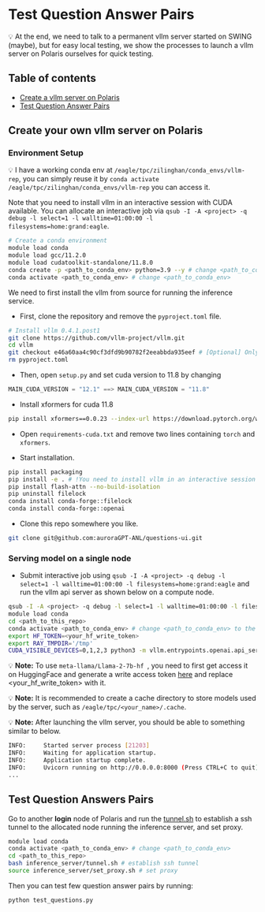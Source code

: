 # Test Question Answer Pairs

:bulb: At the end, we need to talk to a permanent vllm server started on SWING (maybe), but for easy local testing, we show the processes to launch a vllm server on Polaris ourselves for quick testing. 

## Table of contents
* [Create a vllm server on Polaris](#create-your-own-vllm-server-on-polaris)
* [Test Question Answer Pairs](#test-question-answers-pairs)

## Create your own vllm server on Polaris

### Environment Setup

:bulb: I have a working conda env at `/eagle/tpc/zilinghan/conda_envs/vllm-rep`, you can simply reuse it by `conda activate /eagle/tpc/zilinghan/conda_envs/vllm-rep` you can access it.

Note that you need to install vllm in an interactive session with CUDA available. You can allocate an interactive job via `qsub -I -A <project> -q debug -l select=1 -l walltime=01:00:00 -l filesystems=home:grand:eagle`. 

```bash
# Create a conda environment
module load conda
module load gcc/11.2.0
module load cudatoolkit-standalone/11.8.0
conda create -p <path_to_conda_env> python=3.9 --y # change <path_to_conda_env>
conda activate <path_to_conda_env> # change <path_to_conda_env>
```

We need to first install the vllm from source for running the inference service. 

* First, clone the repository and remove the `pyproject.toml` file.
```bash
# Install vllm 0.4.1.post1
git clone https://github.com/vllm-project/vllm.git
cd vllm
git checkout e46a60aa4c90cf3dfd9b90782f2eeabbda935eef # [Optional] Only for better reproducibility
rm pyproject.toml
```

* Then, open `setup.py` and set cuda version to 11.8 by changing 
```python
MAIN_CUDA_VERSION = "12.1" ==> MAIN_CUDA_VERSION = "11.8"
```

* Install xformers for cuda 11.8
```bash
pip install xformers==0.0.23 --index-url https://download.pytorch.org/whl/cu118
```

* Open `requirements-cuda.txt` and remove two lines containing `torch` and `xformers`. 

* Start installation. 
```bash
pip install packaging
pip install -e . # !You need to install vllm in an interactive session with CUDA available
pip install flash-attn --no-build-isolation
pip uninstall filelock
conda install conda-forge::filelock
conda install conda-forge::openai
```

* Clone this repo somewhere you like.
```bash
git clone git@github.com:auroraGPT-ANL/questions-ui.git
```

### Serving model on a single node
* Submit interactive job using `qsub -I -A <project> -q debug -l select=1 -l walltime=01:00:00 -l filesystems=home:grand:eagle` and run the vllm api server as shown below on a compute node.

```bash
qsub -I -A <project> -q debug -l select=1 -l walltime=01:00:00 -l filesystems=home:grand:eagle
module load conda
cd <path_to_this_repo>
conda activate <path_to_conda_env> # change <path_to_conda_env> to the one created
export HF_TOKEN=<your_hf_write_token>
export RAY_TMPDIR='/tmp'
CUDA_VISIBLE_DEVICES=0,1,2,3 python3 -m vllm.entrypoints.openai.api_server --model meta-llama/Llama-2-7b-hf --tokenizer=meta-llama/Llama-2-7b-hf  --download-dir=<your_cache_dir> --host 0.0.0.0 --tensor-parallel-size 4 # change <your_cache_dir>
```

:bulb: **Note:** To use `meta-llama/Llama-2-7b-hf `, you need to first get access it on HuggingFace and generate a write access token [here](https://huggingface.co/settings/tokens) and replace <your_hf_write_token> with it. 

:bulb: **Note:** It is recommended to create a cache directory to store models used by the server, such as `/eagle/tpc/<your_name>/.cache`.

:bulb: **Note:** After launching the vllm server, you should be able to something similar to below.
```bash
INFO:     Started server process [21203]
INFO:     Waiting for application startup.
INFO:     Application startup complete.
INFO:     Uvicorn running on http://0.0.0.0:8000 (Press CTRL+C to quit)
...
```

## Test Question Answers Pairs

Go to another **login** node of Polaris and run the [tunnel.sh](./inference_server/tunnel.sh) to establish a ssh tunnel to the allocated node running the inference server, and set proxy.

```bash
module load conda
conda activate <path_to_conda_env> # change <path_to_conda_env>
cd <path_to_this_repo>
bash inference_server/tunnel.sh # establish ssh tunnel
source inference_server/set_proxy.sh # set proxy
```

Then you can test few question answer pairs by running:

```bash
python test_questions.py
```
